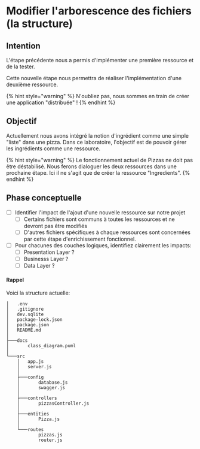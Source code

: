 # Modifier l'arborescence des fichiers (la structure)

## Intention

L'étape précédente nous a permis d'implémenter une première ressource et de la tester.

Cette nouvelle étape nous permettra de réaliser l'implémentation d'une deuxième ressource.

{% hint style="warning" %}
N'oubliez pas, nous sommes en train de créer une application "distribuée" !
{% endhint %}

## Objectif

Actuellement nous avons intégré la notion d'ingrédient comme une simple "liste" dans une pizza. Dans ce laboratoire, l'objectif est de pouvoir gérer les ingrédients comme une ressource.&#x20;

{% hint style="warning" %}
Le fonctionnement actuel de Pizzas ne doit pas être déstabilisé. Nous ferons dialoguer les deux ressources dans une prochaine étape. Ici il ne s'agit que de créer la ressource "Ingredients".
{% endhint %}

## Phase conceptuelle

* [ ] Identifier l'impact de l'ajout d'une nouvelle ressource sur notre projet
  * [ ] Certains fichiers sont communs à toutes les ressources et ne devront pas être modifiés
  * [ ] D'autres fichiers spécifiques à chaque ressources sont concernées par cette étape d'enrichissement fonctionnel.
* [ ] Pour chacunes des couches logiques, identifiez clairement les impacts:
  * [ ] Presentation Layer ?
  * [ ] Businesss Layer ?
  * [ ] Data Layer ?

#### Rappel

Voici la structure actuelle:

```
│   .env
│   .gitignore
│   dev.sqlite
│   package-lock.json
│   package.json
│   README.md
│
├───docs
│       class_diagram.puml
│
└───src
    │   app.js
    │   server.js
    │
    ├───config
    │       database.js
    │       swagger.js
    │
    ├───controllers
    │       pizzasController.js
    │
    ├───entities
    │       Pizza.js
    │
    └───routes
            pizzas.js
            router.js
```



